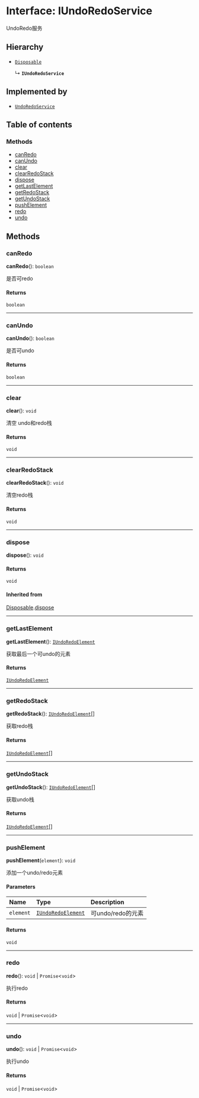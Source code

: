 # Interface: IUndoRedoService

UndoRedo服务

## Hierarchy

* [`Disposable`](/auto-docs/free-layout-editor/interfaces/Disposable-1.md)

  ↳ **`IUndoRedoService`**

## Implemented by

* [`UndoRedoService`](/auto-docs/free-layout-editor/classes/UndoRedoService.md)

## Table of contents

### Methods

* [canRedo](/auto-docs/free-layout-editor/interfaces/IUndoRedoService.md#canredo)
* [canUndo](/auto-docs/free-layout-editor/interfaces/IUndoRedoService.md#canundo)
* [clear](/auto-docs/free-layout-editor/interfaces/IUndoRedoService.md#clear)
* [clearRedoStack](/auto-docs/free-layout-editor/interfaces/IUndoRedoService.md#clearredostack)
* [dispose](/auto-docs/free-layout-editor/interfaces/IUndoRedoService.md#dispose)
* [getLastElement](/auto-docs/free-layout-editor/interfaces/IUndoRedoService.md#getlastelement)
* [getRedoStack](/auto-docs/free-layout-editor/interfaces/IUndoRedoService.md#getredostack)
* [getUndoStack](/auto-docs/free-layout-editor/interfaces/IUndoRedoService.md#getundostack)
* [pushElement](/auto-docs/free-layout-editor/interfaces/IUndoRedoService.md#pushelement)
* [redo](/auto-docs/free-layout-editor/interfaces/IUndoRedoService.md#redo)
* [undo](/auto-docs/free-layout-editor/interfaces/IUndoRedoService.md#undo)

## Methods

### canRedo

**canRedo**(): `boolean`

是否可redo

#### Returns

`boolean`

***

### canUndo

**canUndo**(): `boolean`

是否可undo

#### Returns

`boolean`

***

### clear

**clear**(): `void`

清空 undo和redo栈

#### Returns

`void`

***

### clearRedoStack

**clearRedoStack**(): `void`

清空redo栈

#### Returns

`void`

***

### dispose

**dispose**(): `void`

#### Returns

`void`

#### Inherited from

[Disposable](/auto-docs/free-layout-editor/interfaces/Disposable-1.md).[dispose](/auto-docs/free-layout-editor/interfaces/Disposable-1.md#dispose)

***

### getLastElement

**getLastElement**(): [`IUndoRedoElement`](/auto-docs/free-layout-editor/interfaces/IUndoRedoElement.md)

获取最后一个可undo的元素

#### Returns

[`IUndoRedoElement`](/auto-docs/free-layout-editor/interfaces/IUndoRedoElement.md)

***

### getRedoStack

**getRedoStack**(): [`IUndoRedoElement`](/auto-docs/free-layout-editor/interfaces/IUndoRedoElement.md)\[]

获取redo栈

#### Returns

[`IUndoRedoElement`](/auto-docs/free-layout-editor/interfaces/IUndoRedoElement.md)\[]

***

### getUndoStack

**getUndoStack**(): [`IUndoRedoElement`](/auto-docs/free-layout-editor/interfaces/IUndoRedoElement.md)\[]

获取undo栈

#### Returns

[`IUndoRedoElement`](/auto-docs/free-layout-editor/interfaces/IUndoRedoElement.md)\[]

***

### pushElement

**pushElement**(`element`): `void`

添加一个undo/redo元素

#### Parameters

| Name | Type | Description |
| :------ | :------ | :------ |
| `element` | [`IUndoRedoElement`](/auto-docs/free-layout-editor/interfaces/IUndoRedoElement.md) | 可undo/redo的元素 |

#### Returns

`void`

***

### redo

**redo**(): `void` | `Promise`<`void`>

执行redo

#### Returns

`void` | `Promise`<`void`>

***

### undo

**undo**(): `void` | `Promise`<`void`>

执行undo

#### Returns

`void` | `Promise`<`void`>
